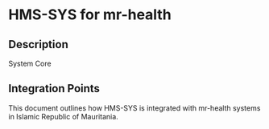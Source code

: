# HMS-SYS for mr-health

## Description

System Core

## Integration Points

This document outlines how HMS-SYS is integrated with mr-health systems in Islamic Republic of Mauritania.
